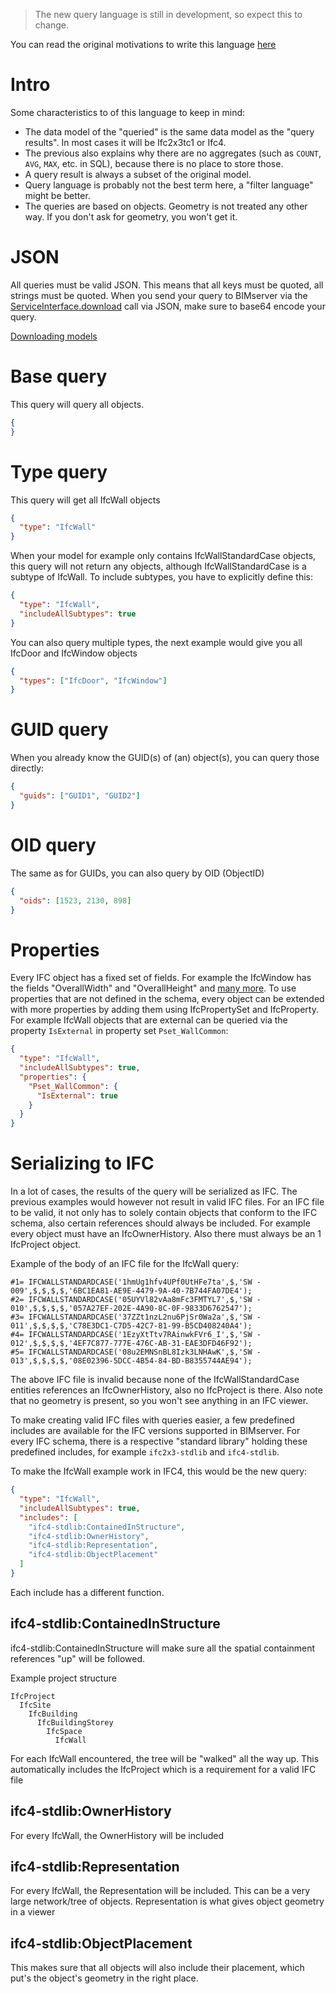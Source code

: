> The new query language is still in development, so expect this to change.

You can read the original motivations to write this language [here](https://github.com/opensourceBIM/BIMserver/wiki/New-query-langage)

# Intro

Some characteristics to of this language to keep in mind:
- The data model of the "queried" is the same data model as the "query results". In most cases it will be Ifc2x3tc1 or Ifc4.
- The previous also explains why there are no aggregates (such as `COUNT`, `AVG`, `MAX`, etc. in SQL), because there is no place to store those.
- A query result is always a subset of the original model.
- Query language is probably not the best term here, a "filter language" might be better.
- The queries are based on objects. Geometry is not treated any other way. If you don't ask for geometry, you won't get it.

# JSON

All queries must be valid JSON. This means that all keys must be quoted, all strings must be quoted. When you send your query to BIMserver via the [ServiceInterface.download](https://thisisanexperimentalserver.com/apps/console?interface=ServiceInterface&method=download) call via JSON, make sure to base64 encode your query.

[Downloading models](https://github.com/opensourceBIM/BIMserver/wiki/Downloading-models)

# Base query

This query will query all objects.

```json
{
}
```

# Type query

This query will get all IfcWall objects
```json
{
  "type": "IfcWall"
}
```

When your model for example only contains IfcWallStandardCase objects, this query will not return any objects, although IfcWallStandardCase is a subtype of IfcWall. To include subtypes, you have to explicitly define this:

```json
{
  "type": "IfcWall",
  "includeAllSubtypes": true
}
```

You can also query multiple types, the next example would give you all IfcDoor and IfcWindow objects
```json
{
  "types": ["IfcDoor", "IfcWindow"]
}
```

# GUID query

When you already know the GUID(s) of (an) object(s), you can query those directly:
```json
{
  "guids": ["GUID1", "GUID2"]
}
```

# OID query

The same as for GUIDs, you can also query by OID (ObjectID)
```json
{
  "oids": [1523, 2130, 898]
}
```

# Properties

Every IFC object has a fixed set of fields. For example the IfcWindow has the fields "OverallWidth" and "OverallHeight" and [many more](http://www.buildingsmart-tech.org/ifc/IFC2x4/rc2/html/schema/ifcsharedbldgelements/lexical/ifcwindow.htm). To use properties that are not defined in the schema, every object can be extended with more properties by adding them using IfcPropertySet and IfcProperty. For example IfcWall objects that are external can be queried via the property `IsExternal` in property set `Pset_WallCommon`:

```json
{
  "type": "IfcWall",
  "includeAllSubtypes": true,
  "properties": {
    "Pset_WallCommon": {
      "IsExternal": true
    }
  }
}
```

# Serializing to IFC

In a lot of cases, the results of the query will be serialized as IFC. The previous examples would however not result in valid IFC files. For an IFC file to be valid, it not only has to solely contain objects that conform to the IFC schema, also certain references should always be included. For example every object must have an IfcOwnerHistory. Also there must always be an 1 IfcProject object.

Example of the body of an IFC file for the IfcWall query:
```
#1= IFCWALLSTANDARDCASE('1hmUg1hfv4UPf0UtHFe7ta',$,'SW - 009',$,$,$,$,'6BC1EA81-AE9E-4479-9A-40-7B744FA07DE4');
#2= IFCWALLSTANDARDCASE('05UYVl82vAa8mFc3FMTYL7',$,'SW - 010',$,$,$,$,'057A27EF-202E-4A90-8C-0F-9833D6762547');
#3= IFCWALLSTANDARDCASE('37ZZt1nzL2nu6PjSr0Wa2a',$,'SW - 011',$,$,$,$,'C78E3DC1-C7D5-42C7-81-99-B5CD408240A4');
#4= IFCWALLSTANDARDCASE('1EzyXtTtv7RAinwkFVr6_I',$,'SW - 012',$,$,$,$,'4EF7C877-777E-476C-AB-31-EAE3DFD46F92');
#5= IFCWALLSTANDARDCASE('08u2EMNSnBL8Izk3LNHAwK',$,'SW - 013',$,$,$,$,'08E02396-5DCC-4B54-84-BD-B8355744AE94');
```

The above IFC file is invalid because none of the IfcWallStandardCase entities references an IfcOwnerHistory, also no IfcProject is there. Also note that no geometry is present, so you won't see anything in an IFC viewer.

To make creating valid IFC files with queries easier, a few predefined includes are available for the IFC versions supported in BIMserver.
For every IFC schema, there is a respective "standard library" holding these predefined includes, for example `ifc2x3-stdlib` and `ifc4-stdlib`.

To make the IfcWall example work in IFC4, this would be the new query:
```json
{
  "type": "IfcWall",
  "includeAllSubtypes": true,
  "includes": [
    "ifc4-stdlib:ContainedInStructure",
    "ifc4-stdlib:OwnerHistory",
    "ifc4-stdlib:Representation",
    "ifc4-stdlib:ObjectPlacement"
  ]
}
```

Each include has a different function.

## ifc4-stdlib:ContainedInStructure
ifc4-stdlib:ContainedInStructure will make sure all the spatial containment references "up" will be followed.

Example project structure
```
IfcProject
  IfcSite
    IfcBuilding
      IfcBuildingStorey
        IfcSpace
          IfcWall
```

For each IfcWall encountered, the tree will be "walked" all the way up. This automatically includes the IfcProject which is a requirement for a valid IFC file

## ifc4-stdlib:OwnerHistory

For every IfcWall, the OwnerHistory will be included


## ifc4-stdlib:Representation

For every IfcWall, the Representation will be included. This can be a very large network/tree of objects. Representation is what gives object geometry in a viewer

## ifc4-stdlib:ObjectPlacement

This makes sure that all objects will also include their placement, which put's the object's geometry in the right place.
